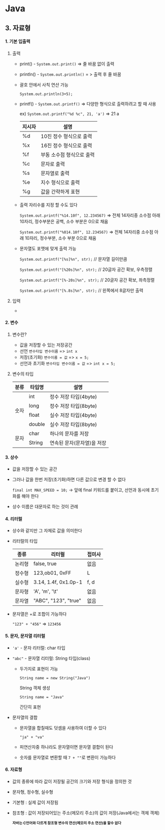 # Java

## 3. 자료형

#### 1. 기본 입출력

1. 출력

   * print() - `System.out.print()` => 줄 바꿈 없이 출력

   * println() - `System.out.println()` = > 출력 후 줄 바꿈

   * 괄호 안에서 사칙 연산 가능

     `System.out.println(3+5);`
     
   * printf() - `System.out.printf()` => 다양한 형식으로 출력하려고 할 때 사용

     ex) `System.out.printf("%d %c", 21, 'a')` => 21 a

     | 지시자 | 설명                      |
     | ------ | ------------------------- |
     | %d     | 10진 정수 형식으로 출력   |
     | %x     | 16진 정수 형식으로 출력   |
     | %f     | 부동 소수점 형식으로 출력 |
     | %c     | 문자로 출력               |
     | %s     | 문자열로 출력             |
     | %e     | 지수 형식으로 출력        |
     | %g     | 값을 간략하게 표현        |

   * 출력 자리수를 지정 할 수도 있다

     `System.out.printf("%14.10f", 12.234567)` => 전체 14자리중 소수점 아래 10자리, 정수부분은 공백, 소수 부분은 0으로 채움

     `System.out.printf("%014.10f", 12.234567)` => 전체 14자리중 소수점 아래 10자리, 정수부분, 소수 부분 0으로 채움

   * 문자열도 포맷에 맞게 출력 가능

     `System.out.printf("[%s]%n", str);`		// 문자열 길이만큼

     `System.out.printf("[%20s]%n", str);`	// 20글자 공간 확보, 우측정렬

     `System.out.printf("[%-20s]%n", str);`		// 20글자 공간 확보, 좌측정렬

     `System.out.printf("[%.8s]%n", str);`		// 왼쪽에서 8글자만 출력

2. 입력

   * 



#### 2. 변수

1. 변수란?
   * 값을 저장할 수 있는 저장공간
   * 선언                     `변수타입 변수이름`           => `int x`
   * 저장(초기화)       `변수이름 = 값`                  => `x = 5;`
   * 선언과 초기화     `변수타입 변수이름 = 값` => `int x = 5;`



2. 변수의 타입

   <table>
       <thead>
           <th>분류</th>
           <th>타입명</th>
           <th>설명</th>
       </thead>
       <tbody>
           <tr>
               <td rowspan="4">숫자</td>
               <td>int</td>
               <td>정수 저장 타입(4byte)</td>
           </tr>
           <tr>
               <td>long</td>
               <td>정수 저장 타입(8byte)</td>
           </tr>
           <tr>
               <td>float</td>
               <td>실수 저장 타입(4byte)</td>
           </tr>
           <tr>
               <td>double</td>
               <td>실수 저장 타입(8byte)</td>
           </tr>
           <tr>
               <td rowspan="2">문자</td>
               <td>char</td>
               <td>하나의 문자를 저장</td>
           </tr>
           <tr>
               <td>String</td>
               <td>연속된 문자(문자열)을 저장</td>
           </tr>
       </tbody>
   </table>



#### 3. 상수

* 값을 저장할 수 있는 공간

* 그러나 값을 한번 저장(초기화)하면 다른 값으로 변경 할 수 없다

  `final int MAX_SPEED = 10;` -> 앞에 final 키워드를 붙이고, 선언과 동시에 초기화를 해야 한다

* 상수 이름은 대문자로 하는 것이 관례



#### 4. 리터럴

* 상수와 같지만 그 자체로 값을 의미한다

* 리터럴의 타입

  | 종류   | 리터럴               | 접미사 |
  | ------ | -------------------- | ------ |
  | 논리형 | false, true          | 없음   |
  | 정수형 | 123,ob01, 0xFF       | L      |
  | 실수형 | 3.14, 1.4f, 0x1.0p-1 | f, d   |
  | 문자형 | 'A', 'm', '\t'       | 없음   |
  | 문자열 | "ABC", "123", "true" | 없음   |

* 문자열은 +로 조합이 가능하다

  `"123" + "456"` => `123456`



#### 5. 문자, 문자열 리터럴

* `'a'` - 문자 리터럴: char 타입

* `"abc"` - 문자열 리터럴: String 타입(class)

  * 두가지로 표현이 가능

    `String name = new String("Java")` 

    String 객체 생성

    `String name = "Java"`

    간단히 표현



* 문자열의 결합

  * 문자열을 합칠때도 덧셈을 사용하여 더할 수 있다

    `"ja" + "va"`

  * 피연산자중 하나라도 문자열이면 문자열 결합이 된다

  * 숫자를 문자열로 변환할 때 `7 + ""`로 변환이 가능하다



#### 6. 자료형

* 값의 종류에 따라 값이 저장될 공간의 크기와 저장 형식을 정의한 것

* 문자형, 정수형, 실수형

* 기본형 : 실제 값이 저장됨

* 참조형 : 값이 저장되어있는 주소(메모리 주소)의 값이 저장(Java에서는 객체 객체)

  **<small>자바는 C언어와 다르게 참조형 변수의 연산(메모리 주소 연산)을 할수 없다</small>**











